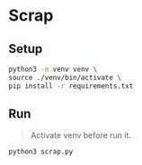 # Scrap

## Setup

```bash
python3 -m venv venv \
source ./venv/bin/activate \
pip install -r requirements.txt
```

## Run

> Activate venv before run it.

```bash
python3 scrap.py
```
